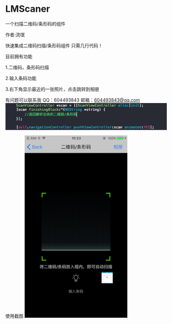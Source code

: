 # LMScaner
一个扫描二维码/条形码的组件

作者:流氓 

快速集成二维码扫描/条形码组件
只需几行代码！

目前拥有功能

1.二维码，条形码扫描

2.输入条码功能

3.右下角显示最近的一张照片，点击跳转到相册

有问题可以联系我
QQ：604493843
邮箱：604493843@qq.com
![image](https://github.com/Saeey/LMScaner/blob/master/images/image1.png)

使用截图
![image](https://github.com/Saeey/LMScaner/blob/master/images/jietu.PNG)

